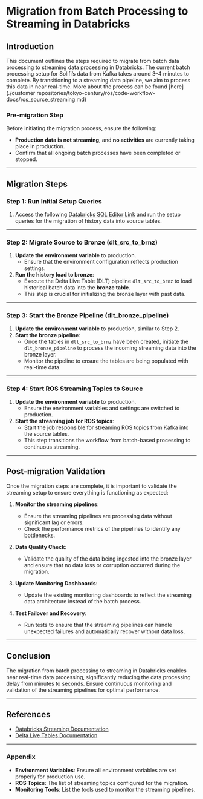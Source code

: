 # Migration from Batch Processing to Streaming in Databricks

## Introduction

This document outlines the steps required to migrate from batch data processing to streaming data processing in Databricks. The current batch processing setup for Solifi’s data from Kafka takes around 3–4 minutes to complete. By transitioning to a streaming data pipeline, we aim to process this data in near real-time. More about the process can be found [here](./customer repositories/tokyo-century/ros/code-workflow-docs/ros_source_streaming.md)


### Pre-migration Step

Before initiating the migration process, ensure the following:
- **Production data is not streaming**, and **no activities** are currently taking place in production.
- Confirm that all ongoing batch processes have been completed or stopped.

---

## Migration Steps

### Step 1: Run Initial Setup Queries

1. Access the following [Databricks SQL Editor Link](https://dbc-cb7ebf60-fb25.cloud.databricks.com/sql/editor/0f7a7e7c-6913-4887-93cf-e01d92a22f1b?o=6184472344017424) and run the setup queries for the migration of history data into source tables.

---

### Step 2: Migrate Source to Bronze (dlt_src_to_brnz)

1. **Update the environment variable** to production.
   - Ensure that the environment configuration reflects production settings.
2. **Run the history load to bronze**:
   - Execute the Delta Live Table (DLT) pipeline `dlt_src_to_brnz` to load historical batch data into the **bronze table**.
   - This step is crucial for initializing the bronze layer with past data.

---

### Step 3: Start the Bronze Pipeline (dlt_bronze_pipeline)

1. **Update the environment variable** to production, similar to Step 2.
2. **Start the bronze pipeline**:
   - Once the tables in `dlt_src_to_brnz` have been created, initiate the `dlt_bronze_pipeline` to process the incoming streaming data into the bronze layer.
   - Monitor the pipeline to ensure the tables are being populated with real-time data.

---

### Step 4: Start ROS Streaming Topics to Source

1. **Update the environment variable** to production.
   - Ensure the environment variables and settings are switched to production.
2. **Start the streaming job for ROS topics**:
   - Start the job responsible for streaming ROS topics from Kafka into the source tables.
   - This step transitions the workflow from batch-based processing to continuous streaming.

---

## Post-migration Validation

Once the migration steps are complete, it is important to validate the streaming setup to ensure everything is functioning as expected:

1. **Monitor the streaming pipelines**:
   - Ensure the streaming pipelines are processing data without significant lag or errors.
   - Check the performance metrics of the pipelines to identify any bottlenecks.
   
2. **Data Quality Check**:
   - Validate the quality of the data being ingested into the bronze layer and ensure that no data loss or corruption occurred during the migration.
   
3. **Update Monitoring Dashboards**:
   - Update the existing monitoring dashboards to reflect the streaming data architecture instead of the batch process.
   
4. **Test Failover and Recovery**:
   - Run tests to ensure that the streaming pipelines can handle unexpected failures and automatically recover without data loss.

---

## Conclusion

The migration from batch processing to streaming in Databricks enables near real-time data processing, significantly reducing the data processing delay from minutes to seconds. Ensure continuous monitoring and validation of the streaming pipelines for optimal performance.

---

## References

- [Databricks Streaming Documentation](https://docs.databricks.com/spark/latest/structured-streaming/index.html)
- [Delta Live Tables Documentation](https://docs.databricks.com/workflows/delta-live-tables/index.html)

---

### Appendix

- **Environment Variables**: Ensure all environment variables are set properly for production use.
- **ROS Topics**: The list of streaming topics configured for the migration.
- **Monitoring Tools**: List the tools used to monitor the streaming pipelines.
